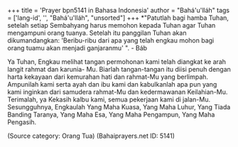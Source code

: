 +++
title = 'Prayer bpn5141 in Bahasa Indonesia'
author = "Bahá'u'lláh"
tags = ['lang-id', '', "Bahá'u'lláh", "unsorted"]
+++
*"Patutlah bagi hamba Tuhan, setelah setiap Sembahyang harus memohon kepada Tuhan agar Tuhan mengampuni orang tuanya. Setelah itu panggilan Tuhan akan dikumandangkan: 'Beribu-ribu dari apa yang telah engkau mohon bagi orang tuamu akan menjadi ganjaranmu' ". - Báb

Ya Tuhan, Engkau melihat tangan permohonan kami telah diangkat ke arah langit rahmat dan karunia- Mu. Biarlah tangan-tangan itu diisi penuh dengan harta kekayaan dari kemurahan hati dan rahmat-Mu yang berlimpah. Ampunilah kami serta ayah dan ibu kami dan kabulkanlah apa pun yang kami inginkan dari samudera rahmat-Mu dan kedermawanan Keilahian-Mu. Terimalah, ya Kekasih kalbu kami, semua pekerjaan kami di jalan-Mu. Sesungguhnya, Engkaulah Yang Maha Kuasa, Yang Maha Luhur, Yang Tiada Banding Taranya, Yang Maha Esa, Yang Maha Pengampun, Yang Maha Pengasih.

(Source category: Orang Tua)
(Bahaiprayers.net ID: 5141)
